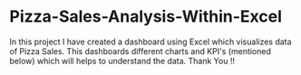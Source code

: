 # Pizza-Sales-Analysis-Within-Excel
In this project I have created a dashboard using Excel which visualizes data of Pizza Sales.
This dashboards different charts and KPI's (mentioned below) which will helps to understand the data.
Thank You !!

